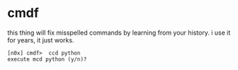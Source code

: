 # cmdf

this thing will fix misspelled commands by learning from your history. i use it for years, it just works.

```
[n0x] cmdf>  ccd python                                    
execute mcd python (y/n)?   
```
